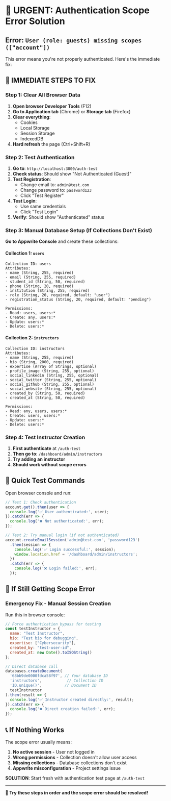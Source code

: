 # 🚨 URGENT: Authentication Scope Error Solution

## Error: `User (role: guests) missing scopes (["account"])`

This error means you're not properly authenticated. Here's the immediate fix:

## 🔧 **IMMEDIATE STEPS TO FIX**

### **Step 1: Clear All Browser Data**
1. **Open browser Developer Tools** (F12)
2. **Go to Application tab** (Chrome) or **Storage tab** (Firefox)
3. **Clear everything**:
   - Cookies
   - Local Storage
   - Session Storage
   - IndexedDB
4. **Hard refresh** the page (Ctrl+Shift+R)

### **Step 2: Test Authentication**
1. **Go to**: `http://localhost:3000/auth-test`
2. **Check status**: Should show "Not Authenticated (Guest)"
3. **Test Registration**:
   - Change email to: `admin@test.com`
   - Change password to: `password123`
   - Click "Test Register"
4. **Test Login**:
   - Use same credentials
   - Click "Test Login"
5. **Verify**: Should show "Authenticated" status

### **Step 3: Manual Database Setup (If Collections Don't Exist)**

**Go to Appwrite Console** and create these collections:

#### **Collection 1: `users`**
```
Collection ID: users
Attributes:
- name (String, 255, required)
- email (String, 255, required)  
- student_id (String, 50, required)
- phone (String, 20, required)
- institution (String, 255, required)
- role (String, 20, required, default: "user")
- registration_status (String, 20, required, default: "pending")

Permissions:
- Read: users, users:*
- Create: any, users:*
- Update: users:*
- Delete: users:*
```

#### **Collection 2: `instructors`**
```
Collection ID: instructors
Attributes:
- name (String, 255, required)
- bio (String, 2000, required)
- expertise (Array of Strings, optional)
- profile_image (String, 255, optional)
- social_linkedin (String, 255, optional)
- social_twitter (String, 255, optional)
- social_github (String, 255, optional)
- social_website (String, 255, optional)
- created_by (String, 50, required)
- created_at (String, 50, required)

Permissions:
- Read: any, users, users:*
- Create: users, users:*
- Update: users:*
- Delete: users:*
```

### **Step 4: Test Instructor Creation**
1. **First authenticate** at `/auth-test`
2. **Then go to**: `/dashboard/admin/instructors`
3. **Try adding an instructor**
4. **Should work without scope errors**

## 🎯 **Quick Test Commands**

Open browser console and run:

```javascript
// Test 1: Check authentication
account.get().then(user => {
  console.log('✅ User authenticated:', user);
}).catch(err => {
  console.log('❌ Not authenticated:', err);
});

// Test 2: Try manual login (if not authenticated)
account.createEmailSession('admin@test.com', 'password123')
  .then(session => {
    console.log('✅ Login successful:', session);
    window.location.href = '/dashboard/admin/instructors';
  })
  .catch(err => {
    console.log('❌ Login failed:', err);
  });
```

## 🔄 **If Still Getting Scope Error**

### **Emergency Fix - Manual Session Creation**

Run this in browser console:

```javascript
// Force authentication bypass for testing
const testInstructor = {
  name: "Test Instructor",
  bio: "Test bio for debugging",
  expertise: ["Cybersecurity"],
  created_by: "test-user-id",
  created_at: new Date().toISOString()
};

// Direct database call
databases.createDocument(
  '68bb9de0000fdca58f97', // Your database ID
  'instructors',           // Collection ID
  'ID.unique()',          // Document ID
  testInstructor
).then(result => {
  console.log('✅ Instructor created directly:', result);
}).catch(err => {
  console.log('❌ Direct creation failed:', err);
});
```

## 📞 **If Nothing Works**

The scope error usually means:
1. **No active session** - User not logged in
2. **Wrong permissions** - Collection doesn't allow user access
3. **Missing collections** - Database collections don't exist
4. **Appwrite misconfiguration** - Project settings issue

**SOLUTION**: Start fresh with authentication test page at `/auth-test`

---

**🚀 Try these steps in order and the scope error should be resolved!**
